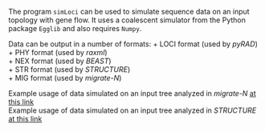 The program `simLoci` can be used to simulate sequence data on an input topology with gene flow. It uses a coalescent simulator from the Python package `Egglib` and also requires `Numpy`. 

Data can be output in a number of formats: 
    + LOCI format (used by _pyRAD_)  
    + PHY format (used by _raxml_)  
    + NEX format (used by _BEAST_)  
    + STR format (used by _STRUCTURE_)  
    + MIG format (used by _migrate-N_)  

Example usage of data simulated on an input tree analyzed in _migrate-N_ [at this link](...)  
Example usage of data simulated on an input tree analyzed in _STRUCTURE_ [at this link](...)  

